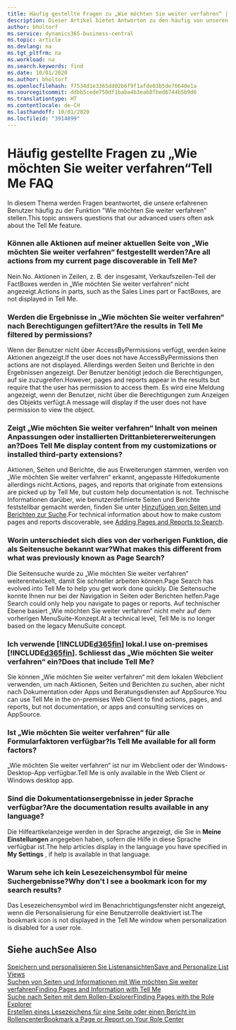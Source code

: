 ```yaml
---
title: Häufig gestellte Fragen zu „Wie möchten Sie weiter verfahren“ | Microsoft Docs
description: Dieser Artikel bietet Antworten zu den häufig von unseren Partner und Debitoren über „Wie möchten Sie weiter verfahren“ gestellten Fragen.
author: bholtorf
ms.service: dynamics365-business-central
ms.topic: article
ms.devlang: na
ms.tgt_pltfrm: na
ms.workload: na
ms.search.keywords: find
ms.date: 10/01/2020
ms.author: bholtorf
ms.openlocfilehash: f7534d1e3365dd02b6f9f1afde03b5de76640e1a
ms.sourcegitcommit: ddbb5cede750df1baba4b3eab8fbed6744b5b9d6
ms.translationtype: HT
ms.contentlocale: de-CH
ms.lasthandoff: 10/01/2020
ms.locfileid: "3914899"
---
```

# <a name="tell-me-faq"></a><span data-ttu-id="7dc5c-103">Häufig gestellte Fragen zu „Wie möchten Sie weiter verfahren“</span><span class="sxs-lookup"><span data-stu-id="7dc5c-103">Tell Me FAQ</span></span>
<span data-ttu-id="7dc5c-104">In diesem Thema werden Fragen beantwortet, die unsere erfahrenen Benutzer häufig zu der Funktion "Wie möchten Sie weiter verfahren" stellen.</span><span class="sxs-lookup"><span data-stu-id="7dc5c-104">This topic answers questions that our advanced users often ask about the Tell Me feature.</span></span>

### <a name="are-all-actions-from-my-current-page-discoverable-in-tell-me"></a><span data-ttu-id="7dc5c-105">Können alle Aktionen auf meiner aktuellen Seite von „Wie möchten Sie weiter verfahren“ festgestellt werden?</span><span class="sxs-lookup"><span data-stu-id="7dc5c-105">Are all actions from my current page discoverable in Tell Me?</span></span>
<span data-ttu-id="7dc5c-106">Nein.</span><span class="sxs-lookup"><span data-stu-id="7dc5c-106">No.</span></span> <span data-ttu-id="7dc5c-107">Aktionen in Zeilen, z. B. der insgesamt, Verkaufszeilen-Teil der FactBoxes werden in „Wie möchten Sie weiter verfahren“ nicht angezeigt.</span><span class="sxs-lookup"><span data-stu-id="7dc5c-107">Actions in parts, such as the Sales Lines part or FactBoxes, are not displayed in Tell Me.</span></span>

### <a name="are-the-results-in-tell-me-filtered-by-permissions"></a><span data-ttu-id="7dc5c-108">Werden die Ergebnisse in „Wie möchten Sie weiter verfahren“ nach Berechtigungen gefiltert?</span><span class="sxs-lookup"><span data-stu-id="7dc5c-108">Are the results in Tell Me filtered by permissions?</span></span>
<span data-ttu-id="7dc5c-109">Wenn der Benutzer nicht über AccessByPermissions verfügt, werden keine Aktionen angezeigt.</span><span class="sxs-lookup"><span data-stu-id="7dc5c-109">If the user does not have AccessByPermissions then actions are not displayed.</span></span> <span data-ttu-id="7dc5c-110">Allerdings werden Seiten und Berichte in den Ergebnissen angezeigt. Der Benutzer benötigt jedoch die Berechtigungen, auf sie zuzugreifen.</span><span class="sxs-lookup"><span data-stu-id="7dc5c-110">However, pages and reports appear in the results but require that the user has permission to access them.</span></span> <span data-ttu-id="7dc5c-111">Es wird eine Meldung angezeigt, wenn der Benutzer, nicht über die Berechtigungen zum Anzeigen des Objekts verfügt.</span><span class="sxs-lookup"><span data-stu-id="7dc5c-111">A message will display if the user does not have permission to view the object.</span></span>

### <a name="does-tell-me-display-content-from-my-customizations-or-installed-third-party-extensions"></a><span data-ttu-id="7dc5c-112">Zeigt „Wie möchten Sie weiter verfahren“ Inhalt von meinen Anpassungen oder installierten Drittanbietererweiterungen an?</span><span class="sxs-lookup"><span data-stu-id="7dc5c-112">Does Tell Me display content from my customizations or installed third-party extensions?</span></span>
<span data-ttu-id="7dc5c-113">Aktionen, Seiten und Berichte, die aus Erweiterungen stammen, werden von „Wie möchten Sie weiter verfahren“ erkannt, angepasste Hilfedokumente allerdings nicht.</span><span class="sxs-lookup"><span data-stu-id="7dc5c-113">Actions, pages, and reports that originate from extensions are picked up by Tell Me, but custom help documentation is not.</span></span> <span data-ttu-id="7dc5c-114">Technische Informationen darüber, wie benutzerdefinierte Seiten und Berichte feststellbar gemacht werden, finden Sie unter [Hinzufügen von Seiten und Berichten zur Suche](/dynamics365/business-central/dev-itpro/developer/devenv-al-menusuite-functionality).</span><span class="sxs-lookup"><span data-stu-id="7dc5c-114">For technical information about how to make custom pages and reports discoverable, see [Adding Pages and Reports to Search](/dynamics365/business-central/dev-itpro/developer/devenv-al-menusuite-functionality).</span></span>

### <a name="what-makes-this-different-from-what-was-previously-known-as-page-search"></a><span data-ttu-id="7dc5c-115">Worin unterschiedet sich dies von der vorherigen Funktion, die als Seitensuche bekannt war?</span><span class="sxs-lookup"><span data-stu-id="7dc5c-115">What makes this different from what was previously known as Page Search?</span></span>
<span data-ttu-id="7dc5c-116">Die Seitensuche wurde zu „Wie möchten Sie weiter verfahren“ weiterentwickelt, damit Sie schneller arbeiten können.</span><span class="sxs-lookup"><span data-stu-id="7dc5c-116">Page Search has evolved into Tell Me to help you get work done quickly.</span></span> <span data-ttu-id="7dc5c-117">Die Seitensuche konnte Ihnen nur bei der Navigation in Seiten oder Berichten helfen.</span><span class="sxs-lookup"><span data-stu-id="7dc5c-117">Page Search could only help you navigate to pages or reports.</span></span> <span data-ttu-id="7dc5c-118">Auf technischer Ebene basiert „Wie möchten Sie weiter verfahren“ nicht mehr auf dem vorherigen MenuSuite-Konzept.</span><span class="sxs-lookup"><span data-stu-id="7dc5c-118">At a technical level, Tell Me is no longer based on the legacy MenuSuite concept.</span></span>

### <a name="i-use-on-premises-d365fin-does-that-include-tell-me"></a><span data-ttu-id="7dc5c-119">Ich verwende [!INCLUDE[d365fin](includes/d365fin_md.md)] lokal.</span><span class="sxs-lookup"><span data-stu-id="7dc5c-119">I use on-premises [!INCLUDE[d365fin](includes/d365fin_md.md)].</span></span> <span data-ttu-id="7dc5c-120">Schliesst das „Wie möchten Sie weiter verfahren“ ein?</span><span class="sxs-lookup"><span data-stu-id="7dc5c-120">Does that include Tell Me?</span></span>
<span data-ttu-id="7dc5c-121">Sie können „Wie möchten Sie weiter verfahren“ mit dem lokalen Webclient verwenden, um nach Aktionen, Seiten und Berichten zu suchen, aber nicht nach Dokumentation oder Apps und Beratungsdiensten auf AppSource.</span><span class="sxs-lookup"><span data-stu-id="7dc5c-121">You can use Tell Me in the on-premises Web Client to find actions, pages, and reports, but not documentation, or apps and consulting services on AppSource.</span></span>

### <a name="is-tell-me-available-for-all-form-factors"></a><span data-ttu-id="7dc5c-122">Ist „Wie möchten Sie weiter verfahren“ für alle Formularfaktoren verfügbar?</span><span class="sxs-lookup"><span data-stu-id="7dc5c-122">Is Tell Me available for all form factors?</span></span>
<span data-ttu-id="7dc5c-123">„Wie möchten Sie weiter verfahren“ ist nur im Webclient oder der Windows-Desktop-App verfügbar.</span><span class="sxs-lookup"><span data-stu-id="7dc5c-123">Tell Me is only available in the Web Client or Windows desktop app.</span></span>

### <a name="are-the-documentation-results-available-in-any-language"></a><span data-ttu-id="7dc5c-124">Sind die Dokumentationsergebnisse in jeder Sprache verfügbar?</span><span class="sxs-lookup"><span data-stu-id="7dc5c-124">Are the documentation results available in any language?</span></span>
<span data-ttu-id="7dc5c-125">Die Hilfeartikelanzeige werden in der Sprache angezeigt, die Sie in **Meine Einstellungen** angegeben haben, sofern die Hilfe in diese Sprache verfügbar ist.</span><span class="sxs-lookup"><span data-stu-id="7dc5c-125">The help articles display in the language you have specified in **My Settings** , if help is available in that language.</span></span>

### <a name="why-dont-i-see-a-bookmark-icon-for-my-search-results"></a><span data-ttu-id="7dc5c-126">Warum sehe ich kein Lesezeichensymbol für meine Suchergebnisse?</span><span class="sxs-lookup"><span data-stu-id="7dc5c-126">Why don't I see a bookmark icon for my search results?</span></span>
<span data-ttu-id="7dc5c-127">Das Lesezeichensymbol wird im Benachrichtigungsfenster nicht angezeigt, wenn die Personalisierung für eine Benutzerrolle deaktiviert ist.</span><span class="sxs-lookup"><span data-stu-id="7dc5c-127">The bookmark icon is not displayed in the Tell Me window when personalization is disabled for a user role.</span></span>


## <a name="see-also"></a><span data-ttu-id="7dc5c-128">Siehe auch</span><span class="sxs-lookup"><span data-stu-id="7dc5c-128">See Also</span></span>  
[<span data-ttu-id="7dc5c-129">Speichern und personalisieren Sie Listenansichten</span><span class="sxs-lookup"><span data-stu-id="7dc5c-129">Save and Personalize List Views</span></span>](ui-views.md)  
[<span data-ttu-id="7dc5c-130">Suchen von Seiten und Informationen mit Wie möchten Sie weiter verfahren</span><span class="sxs-lookup"><span data-stu-id="7dc5c-130">Finding Pages and Information with Tell Me</span></span>](ui-search.md)  
[<span data-ttu-id="7dc5c-131">Suche nach Seiten mit dem Rollen-Explorer</span><span class="sxs-lookup"><span data-stu-id="7dc5c-131">Finding Pages with the Role Explorer</span></span>](ui-role-explorer.md)  
[<span data-ttu-id="7dc5c-132">Erstellen eines Lesezeichens für eine Seite oder einen Bericht im Rollencenter</span><span class="sxs-lookup"><span data-stu-id="7dc5c-132">Bookmark a Page or Report on Your Role Center</span></span>](ui-bookmarks.md)
